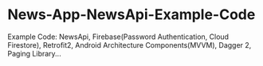 # News-App-NewsApi-Example-Code
Example Code: NewsApi, Firebase(Password Authentication, Cloud Firestore), Retrofit2, Android Architecture Components(MVVM), Dagger 2, Paging Library...
